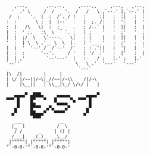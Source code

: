        ,---,       .--.--.     ,----..     ,---,   ,---, 
      '  .' \     /  /    '.  /   /   \ ,`--.' |,`--.' | 
     /  ;    '.  |  :  /`. / |   :     :|   :  :|   :  : 
    :  :       \ ;  |  |--`  .   |  ;. /:   |  ':   |  ' 
    :  |   /\   \|  :  ;_    .   ; /--` |   :  ||   :  | 
    |  :  ' ;.   :\  \    `. ;   | ;    '   '  ;'   '  ; 
    |  |  ;/  \   \`----.   \|   : |    |   |  ||   |  | 
    '  :  | \  \ ,'__ \  \  |.   | '___ '   :  ;'   :  ; 
    |  |  '  '--' /  /`--'  /'   ; : .'||   |  '|   |  ' 
    |  :  :      '--'.     / '   | '/  :'   :  |'   :  | 
    |  | ,'        `--'---'  |   :    / ;   |.' ;   |.'  
    `--''                     \   \ .'  '---'   '---'    
                               `---`                     
    |\  /|        |     |              
    | \/ |/~~||/~\|_//~~|/~\\    /|/~\ 
    |    |\__||   | \\__|\_/ \/\/ |   |

       ▄▄▄▄▀ ▄███▄     ▄▄▄▄▄      ▄▄▄▄▀ 
    ▀▀▀ █    █▀   ▀   █     ▀▄ ▀▀▀ █    
        █    ██▄▄   ▄  ▀▀▀▀▄       █    
       █     █▄   ▄▀ ▀▄▄▄▄▀       █     
      ▀      ▀███▀               ▀      
       ___              __   
      |_  )            /  \  
       / /      _     | () | 
      /___|   _(_)_   _\__/  
    _|"""""|_|"""""|_|"""""| 
    "`-0-0-'"`-0-0-'"`-0-0-'                                  
